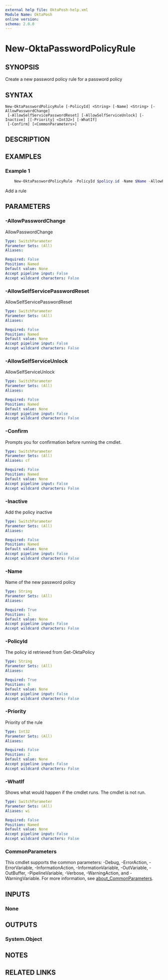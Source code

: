```yaml
---
external help file: OktaPosh-help.xml
Module Name: OktaPosh
online version:
schema: 2.0.0
---
```


# New-OktaPasswordPolicyRule

## SYNOPSIS
Create a new password policy rule for a password policy

## SYNTAX

```
New-OktaPasswordPolicyRule [-PolicyId] <String> [-Name] <String> [-AllowPasswordChange]
 [-AllowSelfServicePasswordReset] [-AllowSelfServiceUnlock] [-Inactive] [[-Priority] <Int32>] [-WhatIf]
 [-Confirm] [<CommonParameters>]
```

## DESCRIPTION

## EXAMPLES

### Example 1
```powershell
    New-OktaPasswordPolicyRule -PolicyId $policy.id -Name $Name -AllowPasswordChange -AllowSelfServicePasswordReset -AllowSelfServiceUnlock

```

Add a rule

## PARAMETERS

### -AllowPasswordChange
AllowPasswordChange

```yaml
Type: SwitchParameter
Parameter Sets: (All)
Aliases:

Required: False
Position: Named
Default value: None
Accept pipeline input: False
Accept wildcard characters: False
```

### -AllowSelfServicePasswordReset
AllowSelfServicePasswordReset

```yaml
Type: SwitchParameter
Parameter Sets: (All)
Aliases:

Required: False
Position: Named
Default value: None
Accept pipeline input: False
Accept wildcard characters: False
```

### -AllowSelfServiceUnlock
AllowSelfServiceUnlock

```yaml
Type: SwitchParameter
Parameter Sets: (All)
Aliases:

Required: False
Position: Named
Default value: None
Accept pipeline input: False
Accept wildcard characters: False
```

### -Confirm
Prompts you for confirmation before running the cmdlet.

```yaml
Type: SwitchParameter
Parameter Sets: (All)
Aliases: cf

Required: False
Position: Named
Default value: None
Accept pipeline input: False
Accept wildcard characters: False
```

### -Inactive
Add the policy inactive

```yaml
Type: SwitchParameter
Parameter Sets: (All)
Aliases:

Required: False
Position: Named
Default value: None
Accept pipeline input: False
Accept wildcard characters: False
```

### -Name
Name of the new password policy

```yaml
Type: String
Parameter Sets: (All)
Aliases:

Required: True
Position: 1
Default value: None
Accept pipeline input: False
Accept wildcard characters: False
```

### -PolicyId
The policy id retrieved from Get-OktaPolicy

```yaml
Type: String
Parameter Sets: (All)
Aliases:

Required: True
Position: 0
Default value: None
Accept pipeline input: False
Accept wildcard characters: False
```

### -Priority
Priority of the rule

```yaml
Type: Int32
Parameter Sets: (All)
Aliases:

Required: False
Position: 2
Default value: None
Accept pipeline input: False
Accept wildcard characters: False
```

### -WhatIf
Shows what would happen if the cmdlet runs.
The cmdlet is not run.

```yaml
Type: SwitchParameter
Parameter Sets: (All)
Aliases: wi

Required: False
Position: Named
Default value: None
Accept pipeline input: False
Accept wildcard characters: False
```

### CommonParameters
This cmdlet supports the common parameters: -Debug, -ErrorAction, -ErrorVariable, -InformationAction, -InformationVariable, -OutVariable, -OutBuffer, -PipelineVariable, -Verbose, -WarningAction, and -WarningVariable. For more information, see [about_CommonParameters](http://go.microsoft.com/fwlink/?LinkID=113216).

## INPUTS

### None

## OUTPUTS

### System.Object
## NOTES

## RELATED LINKS
